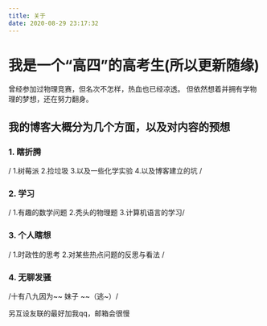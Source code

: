 ```yaml
---
title: 关于
date: 2020-08-29 23:17:32
---
```


# 我是一个“高四”的高考生(所以更新随缘)
曾经参加过物理竞赛，但名次不怎样，热血也已经凉透。
但依然想着并拥有学物理的梦想，还在努力翻身。
## 我的博客大概分为几个方面，以及对内容的预想
### 1. 瞎折腾
   / 1.树莓派 2.捡垃圾 3.以及一些化学实验 4.以及博客建立的坑 /
### 2. 学习
   / 1.有趣的数学问题 2.秃头的物理题 3.计算机语言的学习/
### 3. 个人瞎想  
   / 1.时政性的思考 2.对某些热点问题的反思与看法  /
### 4. 无聊发骚
   /十有八九因为~~ 妹子 ~~（逃~）/



另互设友联的最好加我qq，邮箱会很慢
